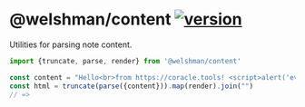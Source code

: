 # @welshman/content [![version](https://badgen.net/npm/v/@welshman/content)](https://npmjs.com/package/@welshman/content)

Utilities for parsing note content.

```typescript
import {truncate, parse, render} from '@welshman/content'

const content = "Hello<br>from https://coracle.tools! <script>alert('evil')</script>"
const html = truncate(parse({content})).map(render).join("")
// =>
```

